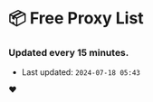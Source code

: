 # :package: Free Proxy List
### Updated every 15 minutes.

- Last updated: `2024-07-18 05:43`

:heart:
